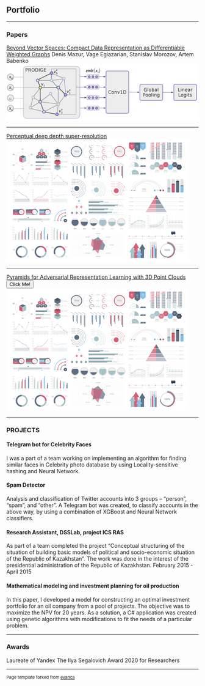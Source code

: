 ## Portfolio

---

### Papers

[Beyond Vector Spaces: Compact Data Representation as Differentiable Weighted Graphs](https://papers.nips.cc/paper/8914-beyond-vector-spaces-compact-data-representation-as-differentiable-weighted-graphs)
Denis Mazur, Vage Egiazarian, Stanislav Morozov, Artem Babenko
<img src="images/graph_emb_classification.png?raw=true"/>

---
[Perceptual deep depth super-resolution](/pdf/sample_presentation.pdf)
<img src="images/dummy_thumbnail.jpg?raw=true"/>


---
[Pyramids for Adversarial Representation Learning with 3D Point Clouds](http://example.com/)
 <button type="button">Click Me!</button> 
<img src="images/dummy_thumbnail.jpg?raw=true"/>



---

### PROJECTS
#### Telegram bot for Celebrity Faces   
I was a part of a team working on implementing an algorithm for finding similar faces in Celebrity photo database by using Locality-sensitive hashing and Neural Network.
#### Spam Detector  
Analysis and classification of Twitter accounts into 3 groups – “person”, “spam”, and “other”. A Telegram bot was created, to classify accounts in the above way, by using a combination of XGBoost and Neural Network classifiers.
#### Research Assistant, DSSLab, project ICS RAS  
As part of a team completed the project “Conceptual structuring of the situation of building basic models of political and socio-economic situation of the Republic of Kazakhstan”. The work was done in the interest of the presidential administration of the Republic of Kazakhstan. February 2015 - April 2015
#### Mathematical modeling and investment planning for oil production
 In this paper, I developed a model for constructing an optimal investment portfolio for an oil company from a pool of projects. The objective was to maximize the NPV for 20 years. As a solution, a C# application was created using genetic algorithms with modifications to fit the needs of a particular problem.



---
### Awards
Laureate of  Yandex The Ilya Segalovich Award  2020 for Researchers


---
<p style="font-size:11px">Page template forked from <a href="https://github.com/evanca/quick-portfolio">evanca</a></p>
<!-- Remove above link if you don't want to attibute -->
